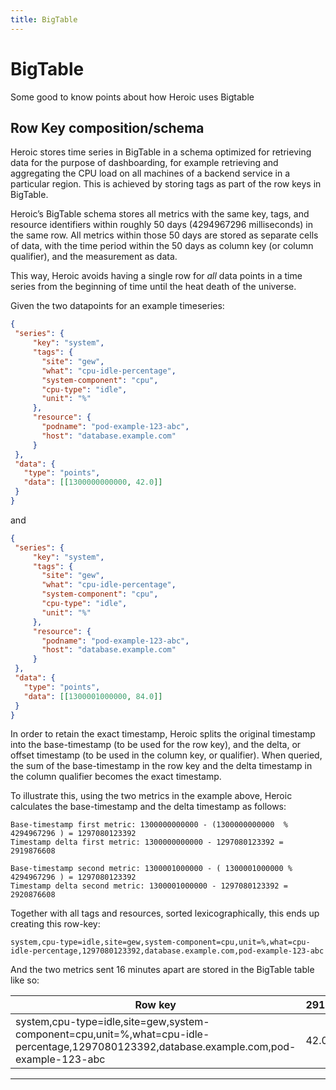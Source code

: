 ```yaml
---
title: BigTable
---
```

# BigTable 

Some good to know points about how Heroic uses Bigtable

## Row Key composition/schema

Heroic stores time series in BigTable in a schema optimized for retrieving data for the purpose of dashboarding, for example retrieving and aggregating the CPU load on all machines of a backend service in a particular region. This is achieved by storing tags as part of the row keys in BigTable. 

Heroic’s BigTable schema stores all metrics with the same key, tags, and resource identifiers within roughly 50 days (4294967296 milliseconds) in the same row. All metrics within those 50 days are stored as separate cells of data, with the time period within the 50 days as column key (or column qualifier), and the measurement as data.

This way, Heroic avoids having a single row for *all* data points in a time series from the beginning of time until the heat death of the universe.


Given the two datapoints for an example timeseries:

```json
{
 "series": {
     "key": "system",
     "tags": {
       "site": "gew",
       "what": "cpu-idle-percentage",
       "system-component": "cpu",
       "cpu-type": "idle",
       "unit": "%"
     },
     "resource": {
       "podname": "pod-example-123-abc",
       "host": "database.example.com"
     }
 },
 "data": {
   "type": "points",
   "data": [[1300000000000, 42.0]]
 }
}
```

and

```json
{
 "series": {
     "key": "system",
     "tags": {
       "site": "gew",
       "what": "cpu-idle-percentage",
       "system-component": "cpu",
       "cpu-type": "idle",
       "unit": "%"
     },
     "resource": {
       "podname": "pod-example-123-abc",
       "host": "database.example.com"
     }
 },
 "data": {
   "type": "points",
   "data": [[1300001000000, 84.0]]
 }
}

```

In order to retain the exact timestamp, Heroic splits the original timestamp into the base-timestamp (to be used for the row key), and the delta, or offset timestamp (to be used in the column key, or qualifier). When queried, the sum of the base-timestamp in the row key and the delta timestamp in the column qualifier becomes the exact timestamp.

To illustrate this, using the two metrics in the example above, Heroic calculates the base-timestamp and the delta timestamp as follows:


```shell
Base-timestamp first metric: 1300000000000 - (1300000000000  % 4294967296 ) = 1297080123392
Timestamp delta first metric: 1300000000000 - 1297080123392 = 2919876608
 
Base-timestamp second metric: 1300001000000 - ( 1300001000000 % 4294967296 ) = 1297080123392
Timestamp delta second metric: 1300001000000 - 1297080123392 = 2920876608
```


Together with all tags and resources, sorted lexicographically, this ends up creating this row-key: 

`system,cpu-type=idle,site=gew,system-component=cpu,unit=%,what=cpu-idle-percentage,1297080123392,database.example.com,pod-example-123-abc`


And the two metrics sent 16 minutes apart are stored in the BigTable table like so:


| Row key                                                                                                                                   	| 2919876608 	| 2920876608 	|
|-------------------------------------------------------------------------------------------------------------------------------------------	|------------	|------------	|
| system,cpu-type=idle,site=gew,system-component=cpu,unit=%,what=cpu-idle-percentage,1297080123392,database.example.com,pod-example-123-abc 	| 42.0       	| 84.0       	|


***